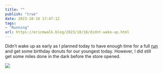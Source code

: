 ```yaml
---
title: ""
publish: "true"
date: 2023-10-16 17:47:12
tags:
- "Running"
url: https://ericmwalk.blog/2023/10/16/didnt-wake-up.html
---
```

Didn’t wake up as early as I planned today to have enough time for a full [run](https://strava.com/activities/10048240221) and get some birthday donuts for our youngest today. However, I did still get some miles done in the dark before the store opened.

![](https://ericmwalk.blog/uploads/2023/e93eca52-9e21-44ee-a1a2-bef379c2b499.jpg)
